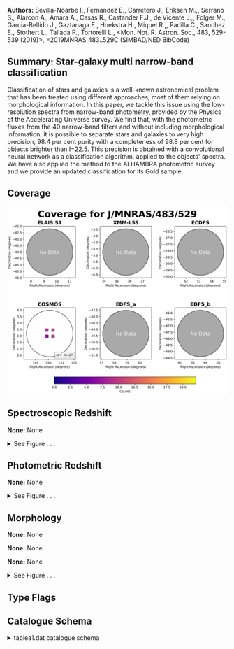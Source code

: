 

**Authors:** Sevilla-Noarbe I., Fernandez E., Carretero J., Eriksen M.,, Serrano S., Alarcon A., Amara A., Casas R., Castander F.J., de Vicente J.,, Folger M., Garcia-Bellido J., Gaztanaga E., Hoekstra H., Miquel R.,, Padilla C., Sanchez E., Stothert L., Tallada P., Tortorelli L., <Mon. Not. R. Astron. Soc., 483, 529-539 (2019)>, =2019MNRAS.483..529C (SIMBAD/NED BibCode)

## Summary: Star-galaxy multi narrow-band classification

Classification of stars and galaxies is a well-known astronomical problem that has been treated using different approaches, most of them relying on morphological information. In this paper, we tackle this issue using the low-resolution spectra from narrow-band photometry, provided by the Physics of the Accelerating Universe survey. We find that, with the photometric fluxes from the 40 narrow-band filters and without including morphological information, it is possible to separate stars and galaxies to very high precision, 98.4 per cent purity with a completeness of 98.8 per cent for objects brighter than I=22.5. This precision is obtained with a convolutional neural network as a classification algorithm, applied to the objects' spectra. We have also applied the method to the ALHAMBRA photometric survey and we provide an updated classification for its Gold sample.

## Coverage 

 

 
![](https://github.com/joshgithubbin/Sherlock-DDF/blob/main/pages/J_MNRAS_483_529/im/coverage.png?raw=true)

## Spectroscopic Redshift 



**None:** None 




<details><summary>See Figure . . .</summary>

![](https://github.com/joshgithubbin/Sherlock-DDF/blob/main/pages/J_MNRAS_483_529/im/ZSP.png?raw=true)

</details>

## Photometric Redshift 



**None:** None 




<details><summary>See Figure . . .</summary>

![](https://github.com/joshgithubbin/Sherlock-DDF/blob/main/pages/J_MNRAS_483_529/im//ZPH.png?raw=true)

</details>

## Morphology 



**None:** None 

**None:** None 

**None:** None 




<details><summary>See Figure . . .</summary>

![](https://github.com/joshgithubbin/Sherlock-DDF/blob/main/pages/J_MNRAS_483_529/im//morphology.png?raw=true)

</details>
                      
## Type Flags 





## Catalogue Schema 



<details>
<summary>tablea1.dat catalogue schema</summary>

| Bytes   | Format   | Units   | Label      | Explanations                                                                                                                                                                                                                                                        |
|:--------|:---------|:--------|:-----------|:--------------------------------------------------------------------------------------------------------------------------------------------------------------------------------------------------------------------------------------------------------------------|
| 1- 11   | I11      | ---     | ID         | ALHAMBRA's unique object identifier                                                                                                                                                                                                                                 |
| 13- 20  | F8.4     | deg     | RAdeg      | Right ascension (J2000)                                                                                                                                                                                                                                             |
| 22- 28  | F7.4     | deg     | DEdeg      | Declination (J2000)                                                                                                                                                                                                                                                 |
| 30- 33  | F4.2     | ---     | Starflag   | ALHAMBRA's Statistical STAR/GALAXY Discriminator (0:Pure-Galaxy, 0.5:Unknown, 1:Pure-Star)                                                                                                                                                                          |
| 35- 52  | F18.15   | mag     | F814Wmag   | Isophotal magnitude (AB)                                                                                                                                                                                                                                            |
| 54- 75  | F22.18   | mag     | e_F814Wmag | [] Error on F814Wmag                                                                                                                                                                                                                                                |
| 77- 98  | E22.19   | ---     | cnn        | CNN star/galaxy discriminator probability (0:Pure-Galaxy,1:Pure-Star) (1) Note (1): We only provide a classification for those objects with all bands measured (20 optical, three NIR, and F814W). For those without, the class is set to a 'sentinel' value of -1. |

**Note**: We only provide a classification for those objects with all bands
          measured (20 optical, three NIR, and F814W). For those without, the
          class is set to a 'sentinel' value of -1.

</details>

        
        